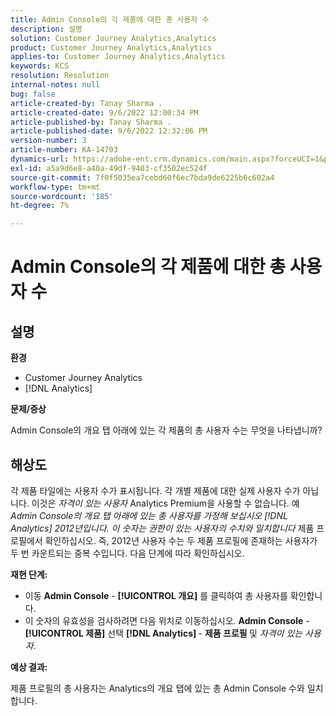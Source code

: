 ```yaml
---
title: Admin Console의 각 제품에 대한 총 사용자 수
description: 설명
solution: Customer Journey Analytics,Analytics
product: Customer Journey Analytics,Analytics
applies-to: Customer Journey Analytics,Analytics
keywords: KCS
resolution: Resolution
internal-notes: null
bug: false
article-created-by: Tanay Sharma .
article-created-date: 9/6/2022 12:00:34 PM
article-published-by: Tanay Sharma .
article-published-date: 9/6/2022 12:32:06 PM
version-number: 3
article-number: KA-14703
dynamics-url: https://adobe-ent.crm.dynamics.com/main.aspx?forceUCI=1&pagetype=entityrecord&etn=knowledgearticle&id=45be0a81-db2d-ed11-9db1-002248086735
exl-id: a5a9d6e8-a40a-49df-9403-cf3502ec524f
source-git-commit: 7f0f5035ea7cebd60f6ec7bda9de6225b6c602a4
workflow-type: tm+mt
source-wordcount: '185'
ht-degree: 7%

---
```


# Admin Console의 각 제품에 대한 총 사용자 수

## 설명


<b>환경</b>

- Customer Journey Analytics
- [!DNL Analytics]




<b>문제/증상</b>

Admin Console의 개요 탭 아래에 있는 각 제품의 총 사용자 수는 무엇을 나타냅니까?




## 해상도


각 제품 타일에는 사용자 수가 표시됩니다. 각 개별 제품에 대한 실제 사용자 수가 아닙니다. 이것은 *자격이 있는 사용자* Analytics Premium을 사용할 수 없습니다. 예 *Admin Console의 개요 탭 아래에 있는 총 사용자를 가정해 보십시오 [!DNL Analytics] 2012년입니다. 이 숫자는 권한이 있는 사용자의 수치와 일치합니다* 제품 프로필에서 확인하십시오. 즉, 2012년 사용자 수는 두 제품 프로필에 존재하는 사용자가 두 번 카운트되는 중복 수입니다. 다음 단계에 따라 확인하십시오.

<b>재현 단계:</b>

- 이동 <b>Admin Console</b> - <b>[!UICONTROL 개요]</b> 를 클릭하여 총 사용자를 확인합니다.
- 이 숫자의 유효성을 검사하려면 다음 위치로 이동하십시오. <b>Admin Console</b> - <b>[!UICONTROL 제품]</b> 선택 <b>[!DNL Analytics] </b> - <b>제품 프로필 </b>및 *자격이 있는 사용자*.




<b>예상 결과:</b>

제품 프로필의 총 사용자는 Analytics의 개요 탭에 있는 총 Admin Console 수와 일치합니다.

